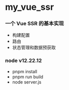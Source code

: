 # my_vue_ssr

### 一个 Vue SSR 的基本实现
- 构建配置
- 路由
- 状态管理和数据预获取

### node v12.22.12
- pnpm install
- pnpm run build
- node server.js
